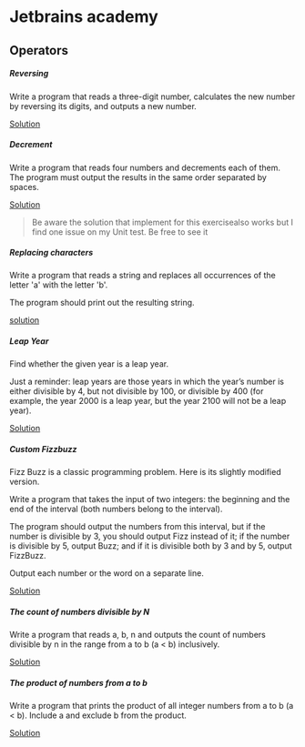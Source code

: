 # Jetbrains academy

## Operators 

##### Reversing

Write a program that reads a three-digit number, calculates the new number by reversing its digits, and outputs a new number.

[Solution](./src/fr/myt/learn/operator/Reversing.java)

##### Decrement

Write a program that reads four numbers and decrements each of them.
The program must output the results in the same order separated by spaces.

[Solution](./src/fr/myt/learn/operator/Decrement.java)

> Be aware the solution that implement for this exercisealso works but I find one issue on my Unit test. Be free to see it

##### Replacing characters

Write a program that reads a string and replaces all occurrences of the letter 'a' with the letter 'b'.

The program should print out the resulting string.

[solution](./src/fr/myt/learn/strings/Replacing.java)


##### Leap Year

Find whether the given year is a leap year.

Just a reminder: leap years are those years in which the year’s number is either divisible by 4, but not divisible by 100, or divisible by 400 (for example, the year 2000 is a leap year, but the year 2100 will not be a leap year).

[Solution](./src/fr/myt/learn/conditional/Year.java)


##### Custom Fizzbuzz

Fizz Buzz is a classic programming problem. Here is its slightly modified version.



Write a program that takes the input of two integers: the beginning and the end of the interval (both numbers belong to the interval).

The program should output the numbers from this interval, but if the number is divisible by 3, you should output Fizz instead of it; if the number is divisible by 5, output Buzz; and if it is divisible both by 3 and by 5, output FizzBuzz.

Output each number or the word on a separate line.

[Solution](./src/fr/myt/learn/loops/FizzBuzz.java)


##### The count of numbers divisible by N

Write a program that reads a, b, n and outputs the count of numbers divisible by n in the range from a to b (a < b) inclusively.

[Solution](./src/fr/myt/learn/loops/CountDivisible.java)

##### The product of numbers from a to b

Write a program that prints the product of all integer numbers from a to b (a < b).
Include a and exclude b from the product.

[Solution](./src/fr/myt/learn/loops/IntervalMultiplicative.java)

